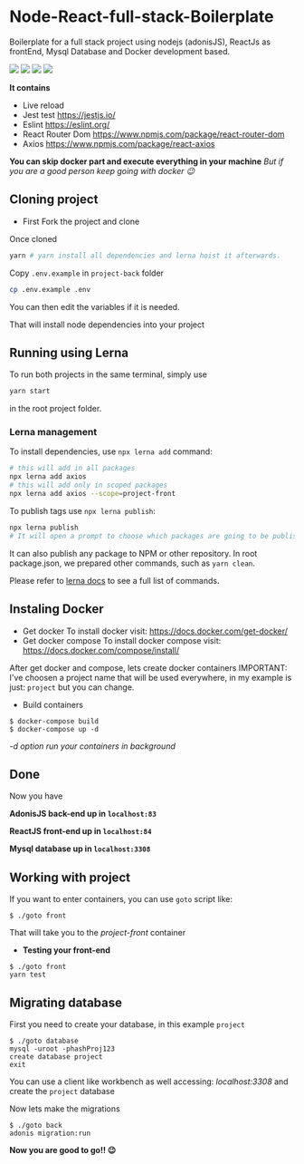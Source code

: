 # Node-React-full-stack-Boilerplate
Boilerplate for a full stack project using nodejs (adonisJS), ReactJs as frontEnd, Mysql Database and Docker development based.

![](https://d2.alternativeto.net/dist/icons/adonis-js_151971.png?width=128&height=128&mode=crop&upscale=false)
![](https://bognarjunior.files.wordpress.com/2018/03/if_react-js_logo_1174949.png?w=128)
![](https://cdn.iconscout.com/icon/free/png-128/mysql-20-1174940.png)
![](https://cdn.iconscout.com/icon/free/png-128/docker-226091.png)

**It contains**
- Live reload 
- Jest test https://jestjs.io/
- Eslint https://eslint.org/
- React Router Dom https://www.npmjs.com/package/react-router-dom
- Axios https://www.npmjs.com/package/react-axios

**You can skip docker part and execute everything in your machine** _But if you  are a good person keep going with docker :wink:_

## Cloning project

- First Fork the project and clone

Once cloned
```sh
yarn # yarn install all dependencies and lerna hoist it afterwards.
``` 

Copy `.env.example` in `project-back` folder
```sh
cp .env.example .env 
```

You can then edit the variables if it is needed.

That will install node dependencies into your project

## Running using Lerna

To run both projects in the same terminal, simply use
```sh
yarn start
```

in the root project folder.

### Lerna management

To install dependencies, use `npx lerna add` command:

```sh
# this will add in all packages
npx lerna add axios 
# this will add only in scoped packages
npx lerna add axios --scope=project-front
```

To publish tags use `npx lerna publish`:
```sh
npx lerna publish
# It will open a prompt to choose which packages are going to be published.
```

It can also publish any package to NPM or other repository. In root package.json, we prepared other commands, such as `yarn clean`.

Please refer to [lerna docs](https://github.com/lerna/lerna) to see a full list of commands.

## Instaling Docker

- Get docker
To install docker visit: https://docs.docker.com/get-docker/
- Get docker compose
To install docker compose visit: https://docs.docker.com/compose/install/

After get docker and compose, lets create docker containers
IMPORTANT: I've choosen a project name that will be used everywhere, in my example is just: `project` but you can change.

- Build containers

```
$ docker-compose build
$ docker-compose up -d
``` 
_-d option run your containers in background_

## Done

Now you have 

**AdonisJS back-end up in `localhost:83`**

**ReactJS front-end up in `localhost:84`**

**Mysql database up in `localhost:3308`**

## Working with project

If you want to enter containers, you can use `goto` script like:

`$ ./goto front`

That will take you to the *project-front* container

- **Testing your front-end**
```
$ ./goto front
yarn test
```

## Migrating database

First you need to create your database, in this example `project`

```
$ ./goto database
mysql -uroot -phashProj123
create database project
exit
```

You can use a client like workbench as well accessing: *localhost:3308* and create the `project` database

Now lets make the migrations

```
$ ./goto back
adonis migration:run
```

**Now you are good to go!! :wink:**
